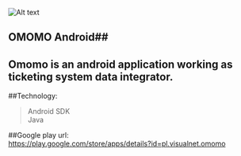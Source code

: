 ![Alt text](http://omomo.pl/templates/omomo/images/mobile-app-adv.png)


## OMOMO Android##
Omomo is an android application working as ticketing system data integrator.
---   
  
##Technology:
>Android SDK  
Java

##Google play url:   
https://play.google.com/store/apps/details?id=pl.visualnet.omomo
